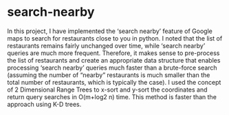 # search-nearby

In this project, I have implemented the ‘search nearby’ feature of Google maps to search for restaurants close to you in python. 
I noted that the list of restaurants remains fairly unchanged over time, while ‘search nearby’ queries are much more frequent. Therefore, it makes sense to pre-process the list of restaurants and create an appropriate data structure that enables processing ‘search nearby’ queries much faster than a brute-force search (assuming the number of “nearby” restaurants is much smaller than the total number of restaurants, which is typically the case).
I used the concept of 2 Dimensional Range Trees to x-sort and y-sort the coordinates and return query searches in O(m+log2 n) time.
This method is faster than the approach using K-D trees.
